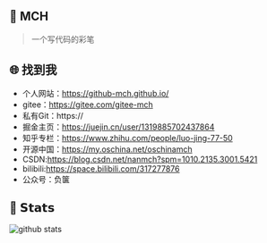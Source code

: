 ## :rocket: MCH

> 一个写代码的彩笔

## :globe_with_meridians: 找到我

- 个人网站：https://github-mch.github.io/
- gitee：https://gitee.com/gitee-mch
- 私有Git：https://
- 掘金主页：https://juejin.cn/user/1319885702437864
- 知乎专栏：https://www.zhihu.com/people/luo-jing-77-50
- 开源中国：https://my.oschina.net/oschinamch
- CSDN:https://blog.csdn.net/nanmch?spm=1010.2135.3001.5421
- bilibili:https://space.bilibili.com/317277876
- 公众号：负箧

## :green_heart: 𝗦𝘁𝗮𝘁𝘀

![github stats](https://github-readme-stats.vercel.app/api?username=li-xunhuan&show_icons=true&theme=dracula)
